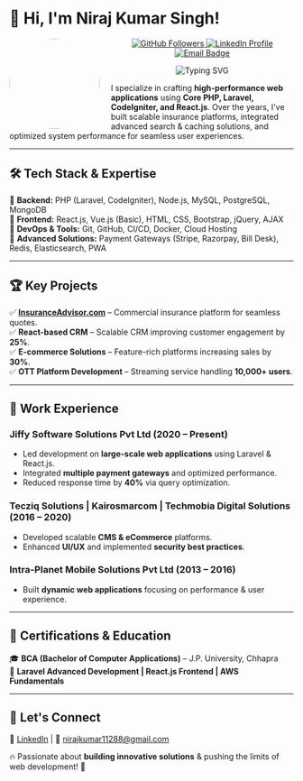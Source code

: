 # 👋 Hi, I'm Niraj Kumar Singh!

<p align="left">
  <img src="https://avatars.githubusercontent.com/u/58190532?v=4" width="160" height="160" style="border-radius: 50%; margin-right: 20px;" align="left" />
</p>
<p align="center">
  <a href="https://github.com/nirajkrsingh">
    <img src="https://img.shields.io/github/followers/nirajkrsingh?style=social" alt="GitHub Followers" />
  </a>
  <a href="https://linkedin.com/in/niraj-kumar-singh-1309b3a6/">
    <img src="https://img.shields.io/badge/LinkedIn-Niraj%20Kumar%20Singh-blue?style=flat&logo=linkedin" alt="LinkedIn Profile" />
  </a>
  <a href="mailto:nirajkumar11288@gmail.com">
    <img src="https://img.shields.io/badge/Email-nirajkumar11288%40gmail.com-red?style=flat&logo=gmail" alt="Email Badge" />
  </a>
</p>
<p align="center">
  <img src="https://readme-typing-svg.herokuapp.com?color=%23F7A41D&size=22&width=600&lines=🚀+Senior+PHP+%26+React+Developer;🔥+10%2B+Years+Experience;💡+Laravel+%7C+CodeIgniter+%7C+React.js+Expert;🌍+Based+in+Delhi%2C+India" alt="Typing SVG" />
</p>

I specialize in crafting **high-performance web applications** using **Core PHP, Laravel, CodeIgniter, and React.js**. Over the years, I've built scalable insurance platforms, integrated advanced search & caching solutions, and optimized system performance for seamless user experiences.

---

## 🛠 Tech Stack & Expertise  

🔹 **Backend:** PHP (Laravel, CodeIgniter), Node.js, MySQL, PostgreSQL, MongoDB  
🔹 **Frontend:** React.js, Vue.js (Basic), HTML, CSS, Bootstrap, jQuery, AJAX  
🔹 **DevOps & Tools:** Git, GitHub, CI/CD, Docker, Cloud Hosting  
🔹 **Advanced Solutions:** Payment Gateways (Stripe, Razorpay, Bill Desk), Redis, Elasticsearch, PWA  

---

## 🏆 Key Projects  

✅ **[InsuranceAdvisor.com](#)** – Commercial insurance platform for seamless quotes.  
✅ **React-based CRM** – Scalable CRM improving customer engagement by **25%**.  
✅ **E-commerce Solutions** – Feature-rich platforms increasing sales by **30%**.  
✅ **OTT Platform Development** – Streaming service handling **10,000+ users**.  

---

## 📌 Work Experience  

### **Jiffy Software Solutions Pvt Ltd** (2020 – Present)  
- Led development on **large-scale web applications** using Laravel & React.js.  
- Integrated **multiple payment gateways** and optimized performance.  
- Reduced response time by **40%** via query optimization.  

### **Tecziq Solutions | Kairosmarcom | Techmobia Digital Solutions** (2016 – 2020)  
- Developed scalable **CMS & eCommerce** platforms.  
- Enhanced **UI/UX** and implemented **security best practices**.  

### **Intra-Planet Mobile Solutions Pvt Ltd** (2013 – 2016)  
- Built **dynamic web applications** focusing on performance & user experience.  

---

## 🎯 Certifications & Education  
🎓 **BCA (Bachelor of Computer Applications)** – J.P. University, Chhapra  
📜 **Laravel Advanced Development | React.js Frontend | AWS Fundamentals**  

---

## 🔗 Let's Connect  
💼 [LinkedIn](https://www.linkedin.com/in/niraj-kumar-singh-1309b3a6/) | 📧 nirajkumar11288@gmail.com  

🔥 Passionate about **building innovative solutions** & pushing the limits of web development! 🚀
